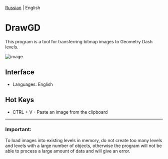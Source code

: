 [Russian](https://github.com/VioLATor01/DrawGD/blob/main/README.md) | English

# DrawGD
This program is a tool for transferring bitmap images to Geometry Dash levels.

![image](https://github.com/user-attachments/assets/0f68ed32-da83-4707-bc3e-d71082ed1527)

## Interface
- Languages: English

## Hot Keys
- CTRL + V - Paste an image from the clipboard

---

### Important:
To load images into existing levels in memory, do not create too many levels and levels with a large number of objects, otherwise the program will not be able to process a large amount of data and will give an error.
